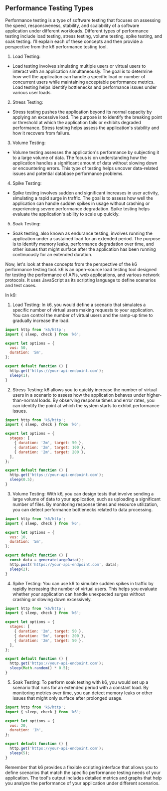 ## Performance Testing Types

Performance testing is a type of software testing that focuses on assessing the speed, responsiveness, stability, and scalability of a software application under different workloads. Different types of performance testing include load testing, stress testing, volume testing, spike testing, and soak testing. 
I'll explain each of these concepts and then provide a perspective from the k6 performance testing tool.

1. Load Testing:
* Load testing involves simulating multiple users or virtual users to interact with an application simultaneously. The goal is to determine how well the application can handle a specific load or number of concurrent users while maintaining acceptable performance metrics. Load testing helps identify bottlenecks and performance issues under various user loads.
2. Stress Testing:
* Stress testing pushes the application beyond its normal capacity by applying an excessive load. The purpose is to identify the breaking point or threshold at which the application fails or exhibits degraded performance. Stress testing helps assess the application's stability and how it recovers from failure.
3. Volume Testing:
* Volume testing assesses the application's performance by subjecting it to a large volume of data. The focus is on understanding how the application handles a significant amount of data without slowing down or encountering errors. This type of testing helps uncover data-related issues and potential database performance problems.
4. Spike Testing:
* Spike testing involves sudden and significant increases in user activity, simulating a rapid surge in traffic. The goal is to assess how well the application can handle sudden spikes in usage without crashing or experiencing severe performance degradation. Spike testing helps evaluate the application's ability to scale up quickly.
5. Soak Testing:
* Soak testing, also known as endurance testing, involves running the application under a sustained load for an extended period. The purpose is to identify memory leaks, performance degradation over time, and other issues that might surface after the application has been running continuously for an extended duration.

Now, let's look at these concepts from the perspective of the k6 performance testing tool. k6 is an open-source load testing tool designed for testing the performance of APIs, web applications, and various network protocols. It uses JavaScript as its scripting language to define scenarios and test cases.

In k6:

1. Load Testing: In k6, you would define a scenario that simulates a specific number of virtual users making requests to your application. You can control the number of virtual users and the ramp-up time to gradually increase the load.

```javascript
import http from 'k6/http';
import { sleep, check } from 'k6';

export let options = {
  vus: 50,
  duration: '5m',
};

export default function () {
  http.get('https://your-api-endpoint.com');
  sleep(1);
}
```
2. Stress Testing: k6 allows you to quickly increase the number of virtual users in a scenario to assess how the application behaves under higher-than-normal loads. By observing response times and error rates, you can identify the point at which the system starts to exhibit performance issues.

```javascript
import http from 'k6/http';
import { sleep, check } from 'k6';

export let options = {
  stages: [
    { duration: '2m', target: 50 },
    { duration: '2m', target: 100 },
    { duration: '2m', target: 200 },
  ],
};

export default function () {
  http.get('https://your-api-endpoint.com');
  sleep(0.5);
}
```
3. Volume Testing: With k6, you can design tests that involve sending a large volume of data to your application, such as uploading a significant number of files. By monitoring response times and resource utilization, you can detect performance bottlenecks related to data processing.

```javascript
import http from 'k6/http';
import { sleep, check } from 'k6';

export let options = {
  vus: 10,
  duration: '5m',
};

export default function () {
  const data = generateLargeData();
  http.post('https://your-api-endpoint.com', data);
  sleep(2);
}
```
4. Spike Testing: You can use k6 to simulate sudden spikes in traffic by rapidly increasing the number of virtual users. This helps you evaluate whether your application can handle unexpected surges without crashing or slowing down excessively.

```javascript
import http from 'k6/http';
import { sleep, check } from 'k6';

export let options = {
  stages: [
    { duration: '2m', target: 50 },
    { duration: '5m', target: 200 },
    { duration: '2m', target: 50 },
  ],
};

export default function () {
  http.get('https://your-api-endpoint.com');
  sleep(Math.random() * 0.5);
}
```
5. Soak Testing: To perform soak testing with k6, you would set up a scenario that runs for an extended period with a constant load. By monitoring metrics over time, you can detect memory leaks or other issues that might only surface after prolonged usage.

```javascript
import http from 'k6/http';
import { sleep, check } from 'k6';

export let options = {
  vus: 20,
  duration: '1h',
};

export default function () {
  http.get('https://your-api-endpoint.com');
  sleep(5);
}
```

Remember that k6 provides a flexible scripting interface that allows you to define scenarios that match the specific performance testing needs of your application. The tool's output includes detailed metrics and graphs that help you analyze the performance of your application under different scenarios.
